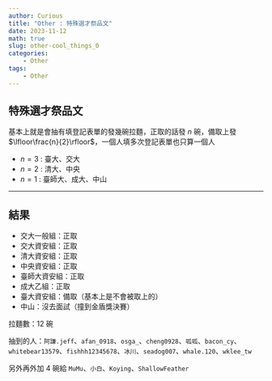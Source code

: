 ```yaml
---
author: Curious
title: "Other : 特殊選才祭品文"
date: 2023-11-12
math: true
slug: other-cool_things_0
categories:
    - Other
tags:
    - Other
---
```


## 特殊選才祭品文
基本上就是會抽有填登記表單的發幾碗拉麵，正取的話發 $n$ 碗，備取上發 $\lfloor\frac{n}{2}\rfloor$，一個人填多次登記表單也只算一個人

- $n = 3$ : 臺大、交大
- $n = 2$ : 清大、中央
- $n = 1$ : 臺師大、成大、中山

---
## 結果
- 交大一般組：正取
- 交大資安組：正取
- 清大資安組：正取
- 中央資安組：正取
- 臺師大資安組：正取
- 成大乙組：正取
- 臺大資安組：備取（基本上是不會被取上的）
- 中山：沒去面試（撞到金盾獎決賽）

拉麵數：12 碗

抽到的人：`阿謙.jeff`、`afan_0918`、`osga_`、`cheng0928`、`呱呱`、`bacon_cy`、`whitebear13579`、`fishhh12345678`、`冰川`、`seadog007`、`whale.120`、`wklee_tw`

另外再外加 4 碗給 `MuMu`、`小白`、`Koying`、`ShallowFeather`
